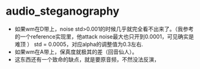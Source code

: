 # audio_steganography

- 如果wm在D带上，noise std>0.001的时候几乎就完全看不出来了。（我参考的一个reference实现里，他attack noise最大也只开到0.0001，可见确实是难顶 ）
std = 0.0005，对应alpha的调整值为0.3左右.
- 如果wm在A带上，保真度就极其的差（回音仙人）。
- 这东西还有一个致命的缺点，就是要原音频，不然没法反演，


